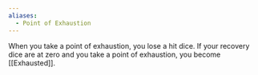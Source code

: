 ```yaml
---
aliases:
  - Point of Exhaustion
---
```

When you take a point of exhaustion, you lose a hit dice. If your recovery dice are at zero and you take a point of exhaustion, you become [[Exhausted]].